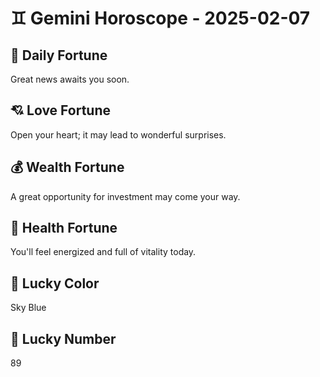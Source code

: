 # ♊ Gemini Horoscope - 2025-02-07

## 🎯 Daily Fortune

Great news awaits you soon.

## 💘 Love Fortune

Open your heart; it may lead to wonderful surprises.

## 💰 Wealth Fortune

A great opportunity for investment may come your way.

## 🌱 Health Fortune

You'll feel energized and full of vitality today.

## 🎨 Lucky Color

Sky Blue

## 🔢 Lucky Number

89
